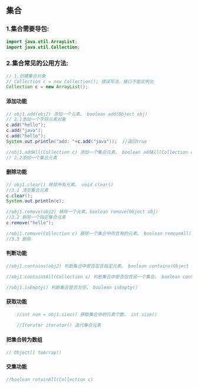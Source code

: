 ## 集合
### 1.集合需要导包:
```java
import java.util.ArrayList;
import java.util.Collection;
```
### 2.集合常见的公用方法:
```java
// 1.创建集合对象
// Collection c = new Collection(); 错误写法，接口不能实例化
Collection c = new ArrayList(); 
```
#### 添加功能
```java
// obj1.add(obj2) 添加一个元素。 boolean add(Object obj)
// 2.1添加一个字符元素对象
c.add("hello"); 
c.add("java");
c.add("hello");
System.out.println("add: "+c.add("java"));  //返回true

//obj1.addAll(Collection c) 添加一个集合元素。 boolean addAll(Collection c)
// 2.2添加一个集合元素

```
#### 删除功能
```java
// obj1.clear() 移除所有元素。 void clear()
//3.1 清空集合元素
c.clear();
System.out.println(c);

//obj1.remove(obj2) 移除一个元素。boolean remove(Object obj)
//3.2 删除一个指定集合元素
c.remove("hello");

//obj1.remove(Collection c) 移除一个集合中所含有的元素。 boolean removeAll(Collection c)
//3.3 删除

```
#### 判断功能
```java
//obj1.contains(obj2) 判断集合中是否包含指定元素。 boolean contains(Object obj)

//obj1.containsAll(Collection c) 判断集合中是否包含另一个集合。 boolean containsAll(Collection c)

//obj1.isEmpty() 判断集合是否为空。 boolean isEmpty()
```
#### 获取功能
```java
	//int num = obj1.siez() 获取集合中的元素个数。 int size()
	
	//Iterator iterator() 迭代集合元素
```
#### 把集合转为数组
```java
// Object[] toArray()
```
#### 交集功能
```java
//boolean retainAll(Collection c)
```
